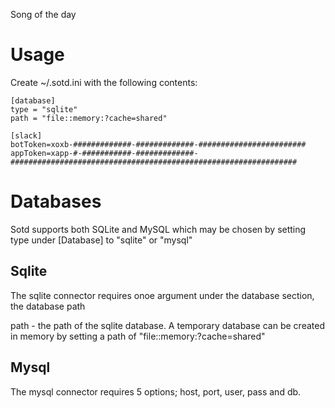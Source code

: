 Song of the day 


Usage
======
Create ~/.sotd.ini with the following contents:

```
[database]
type = "sqlite"
path = "file::memory:?cache=shared"

[slack]
botToken=xoxb-#############-#############-########################
appToken=xapp-#-###########-#############-################################################################
```


Databases
============

Sotd supports both SQLite and MySQL which may be chosen by setting type under
[Database] to "sqlite" or "mysql" 

Sqlite
--------

The sqlite connector requires onoe argument under the database section, the
database path

path - the path of the sqlite database.  A temporary database can be created in
memory by setting a path of "file::memory:?cache=shared"

Mysql
------

The mysql connector requires 5 options;   host, port, user, pass and db.  


